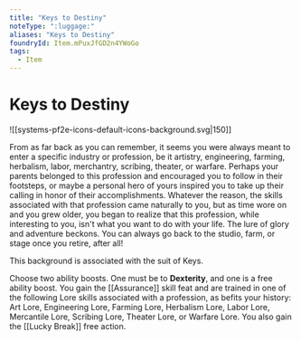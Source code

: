 ```yaml
---
title: "Keys to Destiny"
noteType: ":luggage:"
aliases: "Keys to Destiny"
foundryId: Item.mPuxJfGD2n4YWoGo
tags:
  - Item
---
```


# Keys to Destiny
![[systems-pf2e-icons-default-icons-background.svg|150]]

From as far back as you can remember, it seems you were always meant to enter a specific industry or profession, be it artistry, engineering, farming, herbalism, labor, merchantry, scribing, theater, or warfare. Perhaps your parents belonged to this profession and encouraged you to follow in their footsteps, or maybe a personal hero of yours inspired you to take up their calling in honor of their accomplishments. Whatever the reason, the skills associated with that profession came naturally to you, but as time wore on and you grew older, you began to realize that this profession, while interesting to you, isn't what you want to do with your life. The lure of glory and adventure beckons. You can always go back to the studio, farm, or stage once you retire, after all!

This background is associated with the suit of Keys.

Choose two ability boosts. One must be to **Dexterity**, and one is a free ability boost. You gain the [[Assurance]] skill feat and are trained in one of the following Lore skills associated with a profession, as befits your history: Art Lore, Engineering Lore, Farming Lore, Herbalism Lore, Labor Lore, Mercantile Lore, Scribing Lore, Theater Lore, or Warfare Lore. You also gain the [[Lucky Break]] free action.

